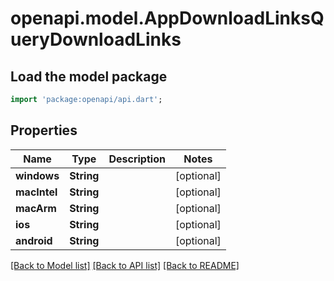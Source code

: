 # openapi.model.AppDownloadLinksQueryDownloadLinks

## Load the model package
```dart
import 'package:openapi/api.dart';
```

## Properties
Name | Type | Description | Notes
------------ | ------------- | ------------- | -------------
**windows** | **String** |  | [optional] 
**macIntel** | **String** |  | [optional] 
**macArm** | **String** |  | [optional] 
**ios** | **String** |  | [optional] 
**android** | **String** |  | [optional] 

[[Back to Model list]](../README.md#documentation-for-models) [[Back to API list]](../README.md#documentation-for-api-endpoints) [[Back to README]](../README.md)


